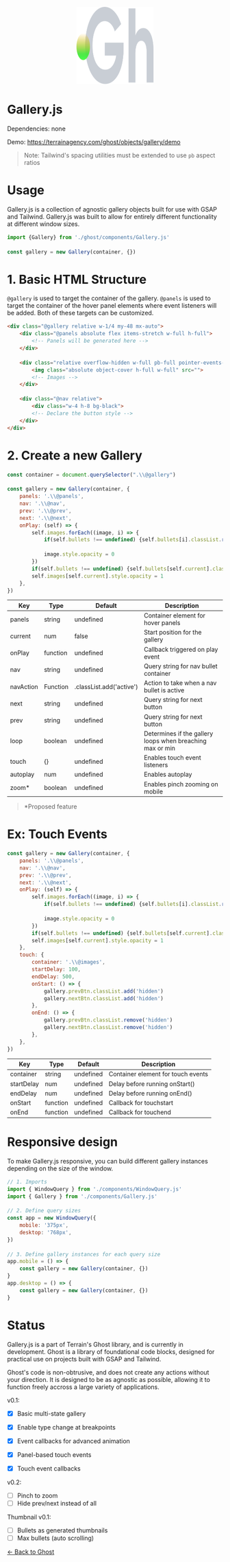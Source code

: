 <p align="center">
  <img width="180" height="180" src="https://github.com/terrainagency/ghost/blob/main/assets/logo.svg" alt="Ghost: Agnostic GSAP and Tailwind Framework">
</p>

# Gallery.js

Dependencies: none 

Demo: https://terrainagency.com/ghost/objects/gallery/demo

> Note: Tailwind's spacing utilities must be extended to use `pb` aspect ratios

# Usage

Gallery.js is a collection of agnostic gallery objects built for use with GSAP and Tailwind. Gallery.js was built to allow for entirely different functionality at different window sizes.

```javascript
import {Gallery} from './ghost/components/Gallery.js'

const gallery = new Gallery(container, {})
```

# 1. Basic HTML Structure

`@gallery` is used to target the container of the gallery. `@panels` is used to target the container of the hover panel elements where event listeners will be added. Both of these targets can be customized.

```html
<div class="@gallery relative w-1/4 my-48 mx-auto">
    <div class="@panels absolute flex items-stretch w-full h-full">
        <!-- Panels will be generated here -->
    </div>

    <div class="relative overflow-hidden w-full pb-full pointer-events-none">
        <img class="absolute object-cover h-full w-full" src="">
        <!-- Images -->
    </div>

    <div class="@nav relative">
        <div class="w-4 h-8 bg-black">
        <!-- Declare the button style -->
    </div>
</div>
```

# 2. Create a new Gallery

```javascript
const container = document.querySelector(".\\@gallery")

const gallery = new Gallery(container, {
    panels: '.\\@panels',
    nav: '.\\@nav',
    prev: '.\\@prev',
    next: '.\\@next',
    onPlay: (self) => {
        self.images.forEach((image, i) => {
            if(self.bullets !== undefined) {self.bullets[i].classList.remove('active')}

            image.style.opacity = 0
        })
        if(self.bullets !== undefined) {self.bullets[self.current].classList.add('active')}
        self.images[self.current].style.opacity = 1
    },
})
```

Key | Type | Default | Description
------------ | ------------ | ------------ | ------------
panels | string | undefined | Container element for hover panels
current | num | false | Start position for the gallery
onPlay | function | undefined | Callback triggered on play event
nav | string | undefined | Query string for nav bullet container
navAction | Function | .classList.add('active') | Action to take when a nav bullet is active
next | string | undefined | Query string for next button
prev | string | undefined | Query string for next button
loop | boolean | undefined | Determines if the gallery loops when breaching max or min
touch | {} | undefined | Enables touch event listeners
autoplay | num | undefined | Enables autoplay 
zoom* | boolean | undefined | Enables pinch zooming on mobile

> *Proposed feature

# Ex: Touch Events

```javascript
const gallery = new Gallery(container, {
    panels: '.\\@panels',
    nav: '.\\@nav',
    prev: '.\\@prev',
    next: '.\\@next',
    onPlay: (self) => {
        self.images.forEach((image, i) => {
            if(self.bullets !== undefined) {self.bullets[i].classList.remove('active')}

            image.style.opacity = 0
        })
        if(self.bullets !== undefined) {self.bullets[self.current].classList.add('active')}
        self.images[self.current].style.opacity = 1
    },
    touch: {
        container: '.\\@images',
        startDelay: 100,
        endDelay: 500,
        onStart: () => {
            gallery.prevBtn.classList.add('hidden')
            gallery.nextBtn.classList.add('hidden')
        },
        onEnd: () => {
            gallery.prevBtn.classList.remove('hidden')
            gallery.nextBtn.classList.remove('hidden')
        },
    },
})
```

Key | Type | Default | Description
------------ | ------------ | ------------ | ------------
container | string | undefined | Container element for touch events
startDelay | num | undefined | Delay before running onStart()
endDelay | num | undefined | Delay before running onEnd()
onStart | function | undefined | Callback for touchstart
onEnd | function | undefined | Callback for touchend

# Responsive design

To make Gallery.js responsive, you can build different gallery instances depending on the size of the window.

```javascript
// 1. Imports
import { WindowQuery } from './components/WindowQuery.js'
import { Gallery } from './components/Gallery.js'

// 2. Define query sizes
const app = new WindowQuery({
    mobile: '375px',
    desktop: '768px',
})

// 3. Define gallery instances for each query size
app.mobile = () => {
    const gallery = new Gallery(container, {})
}
app.desktop = () => {
    const gallery = new Gallery(container, {})
}

```

# Status

Gallery.js is a part of Terrain's Ghost library, and is currently in development. Ghost is a library of foundational code blocks, designed for practical use on projects built with GSAP and Tailwind.

Ghost's code is non-obtrusive, and does not create any actions without your direction. It is designed to be as agnostic as possible, allowing it to function freely accross a large variety of applications.

v0.1:
- [x] Basic multi-state gallery
- [x] Enable type change at breakpoints
- [x] Event callbacks for advanced animation
- [x] Panel-based touch events
- [x] Touch event callbacks


v0.2: 
- [ ] Pinch to zoom
- [ ] Hide prev/next instead of all

Thumbnail v0.1: 
- [ ] Bullets as generated thumbnails
- [ ] Max bullets (auto scrolling)

[<- Back to Ghost](https://github.com/terrainagency/Ghost)